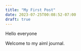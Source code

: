 ```yaml
---
title: "My First Post"
date: 2023-07-25T00:08:52-07:00
draft: true
---
```


Hello everyone

Welcome to my aiml journal. 

